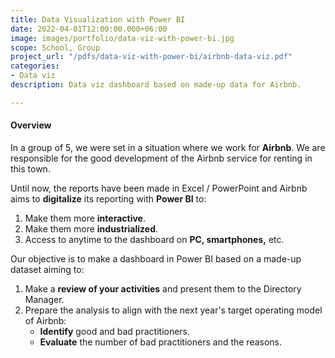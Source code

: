 ```yaml
---
title: Data Visualization with Power BI
date: 2022-04-01T12:00:00.000+06:00
image: images/portfolio/data-viz-with-power-bi.jpg
scope: School, Group
project_url: "/pdfs/data-viz-with-power-bi/airbnb-data-viz.pdf"
categories:
- Data viz
description: Data viz dashboard based on made-up data for Airbnb.

---
```

#### Overview

In a group of 5, we were set in a situation where we work for **Airbnb**. We are responsible for the good development of the Airbnb service for renting in this town.

Until now, the reports have been made in Excel / PowerPoint and Airbnb aims to **digitalize** its reporting with **Power BI** to:

1. Make them more **interactive**.
2. Make them more **industrialized**.
3. Access to anytime to the dashboard on **PC, smartphones,** etc.

Our objective is to make a dashboard in Power BI based on a made-up dataset aiming to:

1. Make a **review of your activities** and present them to the Directory Manager.
2. Prepare the analysis to align with the next year's target operating model of Airbnb:
   * **Identify** good and bad practitioners.
   * **Evaluate** the number of bad practitioners and the reasons.